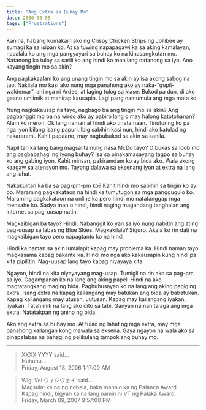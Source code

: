 ```yaml
---
title: "Ang Extra sa Buhay Mo"
date: 2006-08-08
tags: ["Frustrations"]
---
```


Kanina, habang kumakain ako ng Crispy Chicken Strips ng Jollibee ay sumagi ka sa isipan ko. At sa tuwing napapagawi ka sa aking kamalayan, naaalala ko ang mga pangyayari sa buhay ko na kinasangkutan mo. Natanong ko tuloy sa sarili ko ang hindi ko man lang natanong sa iyo. Ano kayang tingin mo sa akin?

Ang pagkakaalam ko ang unang tingin mo sa akin ay isa akong sabog na tao. Nakilala mo kasi ako nung mga panahong ako ay naka-"gupit-waldemar", ani nga ni Ardee, at laging tulog sa klase. Bukod pa dun, di ako gaano umiimik at mahirap kausapin. Lagi pang namumula ang mga mata ko.

Nung nagkakausap na tayo, nagbago ba ang tingin mo sa akin? Ang pagbanggit mo ba na wirdo ako ay pabiro lang o may halong katotohanan? Alam ko meron. Ok lang naman at hindi ako tinatamaan. Tinuturing ko pa nga iyon bilang isang papuri. Ibig sabihin kasi nun, hindi ako katulad ng nakararami. Kahit papaano, may nagbubukod sa akin sa kanila.

Napilitan ka lang bang magsalita nung nasa McDo tayo? O bukas sa loob mo ang pagbabahagi ng iyong buhay? Isa sa pinakamasayang tagpo sa buhay ko ang gabing iyon. Kahit minsan, pakiramdam ko ay bida ako. Wala akong kaagaw sa atensyon mo. Tayong dalawa sa eksenang iyon at extra na lang ang lahat.

Nakukulitan ka ba sa pag-pm-pm ko? Kahit hindi mo sabihin sa tingin ko ay oo. Maraming pagkakataon na hindi ka tumutugon sa mga panggugulo ko. Maraming pagkakataon na online ka pero hindi mo natatanggap mga mensahe ko. Sadya man o hindi, hindi naging magandang tanghalan ang internet sa pag-uusap natin.

Magkaibigan ba tayo? Hindi. Nabanggit ko yan sa iyo nung nabitin ang ating pag-uusap sa labas ng Blue Skies. Magkakilala? Siguro. Akala ko rin dati na magkaibigan tayo pero napagtanto ko na hindi.

Hindi ka naman sa akin lumalapit kapag may problema ka. Hindi naman tayo magkasama kapag bakante ka. Hindi mo nga ako kakausapin kung hindi pa kita pipilitin. Nag-uusap lang tayo kapag niyayaya kita.

Ngayon, hindi na kita niyayayang mag-usap. Tumigil na rin ako sa pag-pm sa iyo. Gagampanan ko na lang ang aking papel. Hindi na ako magtatangkang maging bida. Paghuhusayan ko na lang ang aking pagiging extra. Isang extra na kapag kailangang may batukan ang bida ay babatukan. Kapag kailangang may utusan, uutusan. Kapag may kailangang iyakan, iiyakan. Tatahimik na lang ako dito sa tabi. Ganyan naman talaga ang mga extra. Natatakpan ng anino ng bida.

Ako ang extra sa buhay mo. At tulad ng lahat ng mga extra, may mga panahong kailangan kong mawala sa eksena. Gaya ngayon na wala ako sa pinapalabas na bahagi ng pelikulang tampok ang buhay mo.

---

> XXXX YYYY said...  
> Huhuhu...  
> Friday, August 18, 2006 1:17:00 AM 

> Wigi Vei ウィジヴェイ said...  
> Magsulat ka na ng nobela, baka manalo ka ng Palanca Award.  
> Kapag hindi, bigyan ka na lang namin ni VT ng Palaka Award.  
> Friday, March 09, 2007 9:57:00 PM 